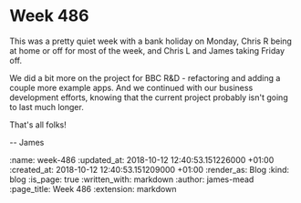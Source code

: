 Week 486
========

This was a pretty quiet week with a bank holiday on Monday, Chris R being at home or off for most of the week, and Chris L and James taking Friday off.

We did a bit more on the project for BBC R&D - refactoring and adding a couple more example apps. And we continued with our business development efforts, knowing that the current project probably isn't going to last much longer.

That's all folks!

-- James

:name: week-486
:updated_at: 2018-10-12 12:40:53.151226000 +01:00
:created_at: 2018-10-12 12:40:53.151209000 +01:00
:render_as: Blog
:kind: blog
:is_page: true
:written_with: markdown
:author: james-mead
:page_title: Week 486
:extension: markdown
